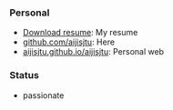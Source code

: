 <!--
**aijisjtu/aijisjtu** is a ✨ _special_ ✨ repository because its `README.md` (this file) appears on your GitHub profile.

-->

### Personal
* [Download resume]([https://sprout.vip](http://127.0.0.1:5500/pdf/cv/resume_JiAI_EN.pdf)): My resume
* [github.com/aijisjtu](https://github.com/aijisjtu): Here
* [aijisjtu.github.io/aijisjtu](https://aijisjtu.github.io): Personal web


### Status
* passionate
